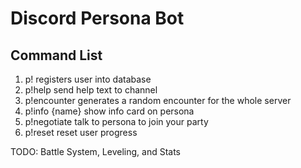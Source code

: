 # Discord Persona Bot

## Command List

1. p!
    registers user into database
2. p!help
    send help text to channel
3. p!encounter
    generates a random encounter for the whole server
4. p!info {name}
    show info card on persona
5. p!negotiate
    talk to persona to join your party
6. p!reset
    reset user progress


TODO: Battle System, Leveling, and Stats 